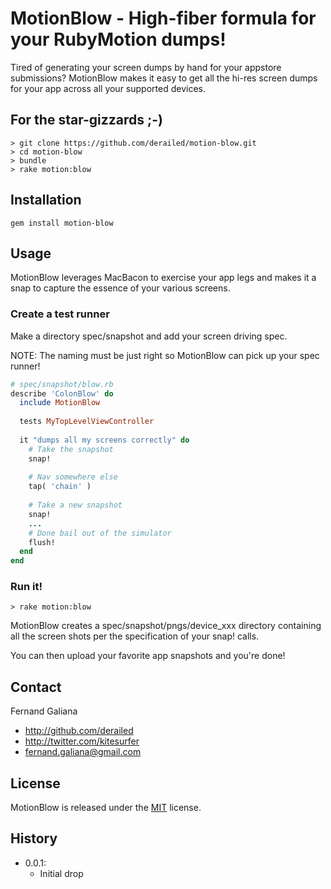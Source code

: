 # MotionBlow - High-fiber formula for your RubyMotion dumps!

Tired of generating your screen dumps by hand for your appstore submissions?
MotionBlow makes it easy to get all the hi-res screen dumps for your app across all
your supported devices.
 
## For the star-gizzards ;-)

```
> git clone https://github.com/derailed/motion-blow.git
> cd motion-blow
> bundle
> rake motion:blow
```

## Installation

```
gem install motion-blow
```

## Usage

MotionBlow leverages MacBacon to exercise your app legs and makes it a snap to
capture the essence of your various screens.

### Create a test runner

Make a directory spec/snapshot and add your screen driving spec.

NOTE: The naming must be just right so MotionBlow can pick up your spec runner!
 
```ruby
# spec/snapshot/blow.rb
describe 'ColonBlow' do
  include MotionBlow
  
  tests MyTopLevelViewController
  
  it "dumps all my screens correctly" do
    # Take the snapshot
    snap!
    
    # Nav somewhere else
    tap( 'chain' )
    
    # Take a new snapshot
    snap!
    ...
    # Done bail out of the simulator
    flush!
  end
end
```

### Run it!

```
> rake motion:blow
```

MotionBlow creates a spec/snapshot/pngs/device_xxx directory containing all
the screen shots per the specification of your snap! calls. 

You can then upload your favorite app snapshots and you're done!

## Contact

Fernand Galiana

- http://github.com/derailed
- http://twitter.com/kitesurfer
- <fernand.galiana@gmail.com>


## License

MotionBlow is released under the [MIT](http://opensource.org/licenses/MIT) license.


## History
  + 0.0.1:
    + Initial drop